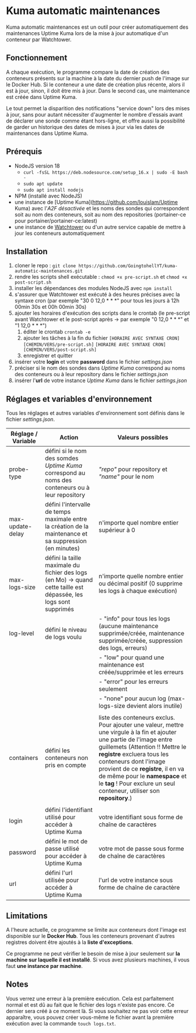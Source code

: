 # Kuma automatic maintenances

Kuma automatic maintenances est un outil pour créer automatiquement des maintenances Uptime Kuma lors de la mise à jour automatique d'un conteneur par Watchtower.

## Fonctionnement

A chaque exécution, le programme compare la date de création des conteneurs présents sur la machine à la date du dernier push de l'image sur le Docker Hub. Si le conteneur a une date de création plus récente, alors il est à jour, sinon, il doit être mis à jour. Dans le second cas, une maintenance est créée dans Uptime Kuma.

Le tout permet la disparition des notifications "service down" lors des mises à jour, sans pour autant nécessiter d'augmenter le nombre d'essais avant de déclarer une sonde comme étant hors-ligne, et offre aussi la possibilité de garder un historique des dates de mises à jour via les dates de maintenances dans Uptime Kuma.

## Prérequis

- NodeJS version 18
    - `curl -fsSL https://deb.nodesource.com/setup_16.x | sudo -E bash -`
    - `sudo apt update`
    - `sudo apt install nodejs`
- NPM (installé avec NodeJS)
- une instance de [Uptime Kuma](https://github.com/louislam/Uptime Kuma) avec l'_A2F désactivée_ et les noms des sondes qui correspondent soit au nom des conteneurs, soit au nom des repositories (portainer-ce pour portainer/portainer-ce:latest)
- une instance de [Watchtower](https://github.com/containrrr/watchtower/) ou d'un autre service capable de mettre à jour les conteneurs automatiquement

## Installation

1. cloner le repo : `git clone https://github.com/GoingtohellYT/kuma-automatic-maintenances.git`
2. rendre les scripts shell exécutable : `chmod +x pre-script.sh` et `chmod +x post-script.sh`
3. installer les dépendances des modules NodeJS avec `npm install`
4. s'assurer que Watchtower est exécuté à des heures précises avec la syntaxe cron (par exemple "30 0 12,0 * * *" pour tous les jours à 12h 00min 30s et 00h 00min 30s)
5. ajouter les horaires d'exécution des scripts dans le crontab (le pre-script avant Watchtower et le post-script après -> par exemple "0 12,0 * * *" et "1 12,0 * * *")
    1. éditer le crontab
       `crontab -e`
    2. ajouter les tâches à la fin du fichier
       `[HORAIRE AVEC SYNTAXE CRON] [CHEMIN/VERS/pre-script.sh]`
       `[HORAIRE AVEC SYNTAXE CRON] [CHEMIN/VERS/post-script.sh]`
    3. enregistrer et quitter
6. insérer votre **login** et votre **password** dans le fichier _settings.json_
7. préciser si le nom des sondes dans _Uptime Kuma_ correspond au noms des conteneurs ou à leur repository dans le fichier _settings.json_
8. insérer l'**url** de votre instance _Uptime Kuma_ dans le fichier _settings.json_

## Réglages et variables d'environnement

Tous les réglages et autres variables d'environnement sont définis dans le fichier _settings.json_.

| Réglage / Variable | Action | Valeurs possibles |
|----------|----------|----------|
| probe-type | défini si le nom des somdes _Uptime Kuma_ correspond au noms des conteneurs ou à leur repository | _"repo"_ pour repository et _"name"_ pour le nom |
| max-update-delay | défini l'intervalle de temps maximale entre la création de la maintenance et sa suppression (en minutes) | n'importe quel nombre entier supérieur à 0 |
| max-logs-size | défini la taille maximale du fichier des logs (en Mo) -> quand cette taille est dépassée, les logs sont supprimés | n'importe quelle nombre entier ou décimal positif (0 supprime les logs à chaque exécution) |
| log-level | défini le niveau de logs voulu | - "info" pour tous les logs (aucune maintenance supprimée/créée, maintenance supprimée/créée, suppression des logs, erreurs) |
|           |                         | - "low" pour quand une maintenance est créée/supprimée et les erreurs |
|           |                         | - "error" pour les erreurs seulement |
|           |                         | - "none" pour aucun log (max-logs-size devient alors inutile) |
|            |                                           |
| containers | défini les conteneurs non pris en compte | liste des conteneurs exclus. Pour ajouter une valeur, mettre une virgule à la fin et ajouter une partie de l'image entre guillemets (Attention !! Mettre le **registre** excluera tous les conteneurs dont l'image provient de ce **registre**, il en va de même pour le **namespace** et le **tag** ! Pour exclure un seul conteneur, utiliser son **repository**.) |
|            |                                           |
| login | défini l'identifiant utilisé pour accéder à Uptime Kuma | votre identifiant sous forme de chaîne de caractères |
| password | défini le mot de passe utilisé pour accéder à Uptime Kuma | votre mot de passe sous forme de chaîne de caractères |
| url | défini l'url utilisée pour accéder à Uptime Kuma | l'url de votre instance sous forme de chaîne de caractère |

## Limitations

A l'heure actuelle, ce programme se limite aux conteneurs dont l'image est disponible sur le **Docker Hub**. Tous les conteneurs provenant d'autres registres doivent être ajoutés à la **liste d'exceptions**.

Ce programme ne peut vérifier le besoin de mise à jour seulement sur **la machine sur laquelle il est installé**. Si vous avez plusieurs machines, il vous faut **une instance par machine**.

## Notes

Vous verrez une erreur à la première exécution. Cela est parfaitement normal et est dû au fait que le fichier des logs n'existe pas encore. Ce dernier sera créé à ce moment là. Si vous souhaitez ne pas voir cette erreur apparaître, vous pouvez créer vous-même le fichier avant la première exécution avec la commande `touch logs.txt`.

